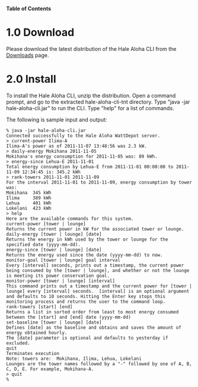 **Table of Contents**


# 1.0 Download #
Please download the latest distribution of the Hale Aloha CLI from the [Downloads](http://code.google.com/p/hale-aloha-cli-tnt/downloads/list) page.

# 2.0 Install #
To install the Hale Aloha CLI, unzip the distribution.
Open a command prompt, and go to the extracted hale-aloha-cli-tnt directory.
Type "java -jar hale-aloha-cli.jar" to run the CLI.
Type "help" for a list of commands.

The following is sample input and output:

```
% java -jar hale-aloha-cli.jar
Connected successfully to the Hale Aloha WattDepot server.
> current-power Ilima-A
Ilima-A's power as of 2011-11-07 13:48:56 was 2.3 kW.
> daily-energy Mokihana 2011-11-05
Mokihana's energy consumption for 2011-11-05 was: 89 kWh.
> energy-since Lehua-E 2011-11-01
Total energy consumption by Lehua-E from 2011-11-01 00:00:00 to 2011-11-09 12:34:45 is: 345.2 kWh
> rank-towers 2011-11-01 2011-11-09
For the interval 2011-11-01 to 2011-11-09, energy consumption by tower was:
Mokihana  345 kWh
Ilima     389 kWh
Lehua     401 kWh
Lokelani  423 kWh
> help
Here are the available commands for this system.
current-power [tower | lounge]
Returns the current power in kW for the associated tower or lounge.
daily-energy [tower | lounge] [date]
Returns the energy in kWh used by the tower or lounge for the specified date (yyyy-mm-dd).
energy-since [tower | lounge] [date]
Returns the energy used since the date (yyyy-mm-dd) to now.
monitor-goal [tower | lounge] goal interval
Every [interval] seconds, prints out a timestamp, the current power being consumed by the [tower | lounge], and whether or not the lounge is meeting its power conservation goal.
monitor-power [tower | lounge] [interval]
This command prints out a timestamp and the current power for [tower | lounge] every [interval] seconds.  [interval] is an optional argument and defaults to 10 seconds. Hitting the Enter key stops this monitoring process and returns the user to the command loop.
rank-towers [start] [end]
Returns a list in sorted order from least to most energy consumed between the [start] and [end] date (yyyy-mm-dd)
set-baseline [tower | lounge] [date]
Defines [date] as the baseline and obtains and saves the amount of energy obtained hourly. 
The [date] parameter is optional and defaults to yesterday if excluded.
quit
Terminates execution
Note: towers are:  Mokihana, Ilima, Lehua, Lokelani
Lounges are the tower names followed by a "-" followed by one of A, B, C, D, E. For example, Mokihana-A.
> quit
%
```